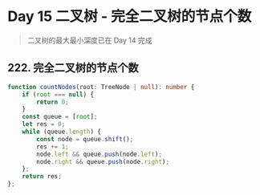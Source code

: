 # Day 15 二叉树 - 完全二叉树的节点个数

> 二叉树的最大最小深度已在 Day 14 完成

## 222\. 完全二叉树的节点个数

```typescript
function countNodes(root: TreeNode | null): number {
	if (root === null) {
		return 0;
	}
	const queue = [root];
	let res = 0;
	while (queue.length) {
		const node = queue.shift();
		res += 1;
		node.left && queue.push(node.left);
		node.right && queue.push(node.right);
	};
	return res;
};
```